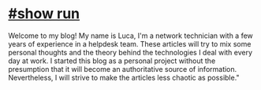 # [#show run](https://showrun.netlify.app/)
Welcome to my blog! My name is Luca, I'm a network technician with a few years of experience in a helpdesk team. These articles will try to mix some personal thoughts and the theory behind the technologies I deal with every day at work. I started this blog as a personal project without the presumption that it will become an authoritative source of information. Nevertheless, I will strive to make the articles less chaotic as possible."
